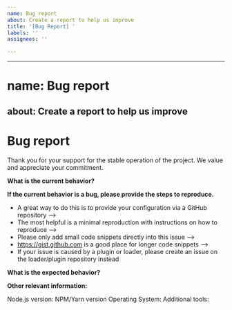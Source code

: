 ```yaml
---
name: Bug report
about: Create a report to help us improve
title: '[Bug Report] '
labels: ''
assignees: ''

---
```


---
# name: Bug report
about: Create a report to help us improve
---

# Bug report

Thank you for your support for the stable operation of the project.  We value and appreciate your commitment.

**What is the current behavior?**


**If the current behavior is a bug, please provide the steps to reproduce.**

- A great way to do this is to provide your configuration via a GitHub repository -->
- The most helpful is a minimal reproduction with instructions on how to reproduce -->
- Please only add small code snippets directly into this issue -->
- https://gist.github.com is a good place for longer code snippets -->
- If your issue is caused by a plugin or loader, please create an issue on the loader/plugin repository instead

**What is the expected behavior?**


<!-- "It should work" is not a helpful explanation -->
<!-- Explain exactly how it should behave -->

**Other relevant information:**

<!--Run `gatsby info --clipboard` in your project directory and paste the output here. Not working? You may need to update your global gatsby-cli - `npm install -g gatsby-cli` -->

Node.js version:
NPM/Yarn version
Operating System:
Additional tools:
